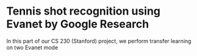 # Tennis shot recognition using Evanet by Google Research

In this part of our CS 230 (Stanford) project, we perform transfer learning on two Evanet mode
